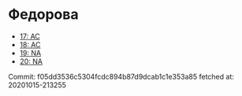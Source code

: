 # Федорова
- [17: AC](17.md)
- [18: AC](18.md)
- [19: NA](19.md)
- [20: NA](20.md)

Commit: f05dd3536c5304fcdc894b87d9dcab1c1e353a85
 fetched at: 20201015-213255
